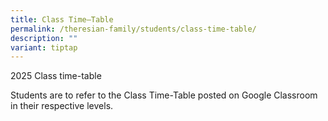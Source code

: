 ```yaml
---
title: Class Time–Table
permalink: /theresian-family/students/class-time-table/
description: ""
variant: tiptap
---
```

<p>2025 Class time-table</p>
<p>Students are to refer to the Class Time-Table posted on Google Classroom
in their respective levels.</p>